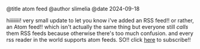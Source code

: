 @title atom feed  @author slimelia @date 2024-09-18

hiiiiiiii! very small update to let you know i've added an RSS feed!! or rather, an Atom feed!! which isn't actually the same thing but everyone still _calls_ them RSS feeds because otherwise there's too much confusion. and every rss reader in the world supports atom feeds. SO!! click [here](https://tilde.town/~slimelia/atom.xml) to subscribe!!

